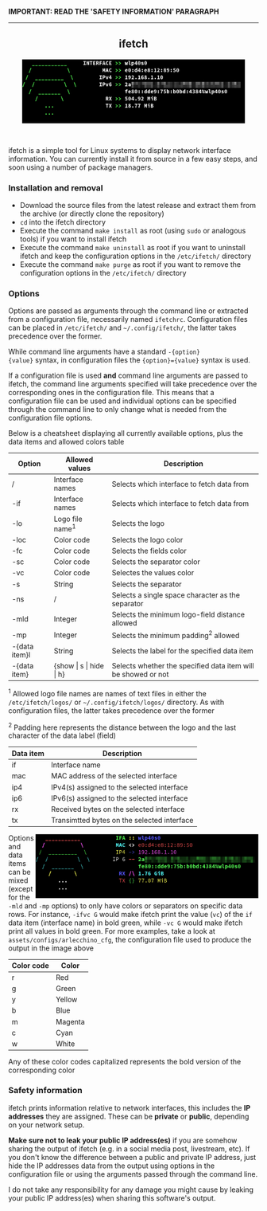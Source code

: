 <p><b>IMPORTANT: READ THE 'SAFETY INFORMATION' PARAGRAPH</b><p>
<hr>

<h2 align="center">ifetch</h2>

<p align="center"><img align="center" src="assets/images/default.png" width="450px" height="130px"></p>
<br>

ifetch is a simple tool for Linux systems to display network interface information. You can currently install it from source in a few easy steps, and soon using a number of package managers.

### <b>Installation and removal</b>

* Download the source files from the latest release and extract them from the archive (or directly clone the repository)
* <code>cd</code> into the ifetch directory
* Execute the command <code>make install</code> as root (using <code>sudo</code> or analogous tools) if you want to install ifetch
* Execute the command <code>make uninstall</code> as root if you want to uninstall ifetch and keep the configuration options in the <code>/etc/ifetch/</code> directory
* Execute the command <code>make purge</code> as root if you want to remove the configuration options in the <code>/etc/ifetch/</code> directory

### <b>Options</b>
Options are passed as arguments through the command line or extracted from a configuration file, necessarily named <code>ifetchrc</code>. Configuration files can be placed in <code>/etc/ifetch/</code> and <code>~/.config/ifetch/</code>, the latter takes precedence over the former.

While command line arguments have a standard <code>-{option} {value}</code> syntax, in configuration files the <code>{option}={value}</code> syntax is used.

If a configuration file is used **and** command line arguments are passed to ifetch, the command line arguments specified will take precedence over the corresponding ones in the configuration file. This means that a configuration file can be used and individual options can be specified through the command line to only change what is needed from the configuration file options.

Below is a cheatsheet displaying all currently available options, plus the data items and allowed colors table

| Option        | Allowed values              | Description                                                       |
|---------------|-----------------------------|-------------------------------------------------------------------|
| /             | Interface names             | Selects which interface to fetch data from                        |
| -if           | Interface names             | Selects which interface to fetch data from                        |
| -lo           | Logo file name<sup>1</sup>  | Selects the logo                                                  |
| -loc          | Color code                  | Selects the logo color                                            |
| -fc           | Color code                  | Selects the fields color                                          |
| -sc           | Color code                  | Selects the separator color                                       |
| -vc           | Color code                  | Selectes the values color                                         |
| -s            | String                      | Selects the separator                                             |
| -ns           | /                           | Selects a single space character as the separator                 |
| -mld          | Integer                     | Selects the minimum logo-field distance allowed                   |
| -mp           | Integer                     | Selects the minimum padding<sup>2</sup> allowed                   |
| -{data item}l | String                      | Selects the label for the specified data item                     |
| -{data item}  | {show \| s \| hide \| h}    | Selects whether the specified data item will be showed or not     |

<sup>1</sup> Allowed logo file names are names of text files in either the <code>/etc/ifetch/logos/</code> or <code>~/.config/ifetch/logos/</code> directory. As with configuration files, the latter takes precedence over the former

<sup>2</sup> Padding here represents the distance between the logo and the last character of the data label (field)

| Data item | Description                                 |
|-----------|---------------------------------------------|
| if        | Interface name                              |
| mac       | MAC address of the selected interface       |
| ip4       | IPv4(s) assigned to the selected interface  |
| ip6       | IPv6(s) assigned to the selected interface  |
| rx        | Received bytes on the selected interface    |
| tx        | Transimtted bytes on the selected interface |

<img align="right" src="assets/images/arlecchino.png" width="450px" height="130px">

Options and data items can be mixed (except for the <code>-mld</code> and <code>-mp</code> options) to only have colors or separators on specific data rows. For instance, <code>-ifvc G</code> would make ifetch print the value (<code>vc</code>) of the <code>if</code> data item (interface name) in bold green, while <code>-vc G</code> would make ifetch print all values in bold green. For more examples, take a look at <code>assets/configs/arlecchino_cfg</code>, the configuration file used to produce the output in the image above

| Color code | Color   |
|------------|---------|
| r          | Red     |
| g          | Green   |
| y          | Yellow  |
| b          | Blue    |
| m          | Magenta |
| c          | Cyan    |
| w          | White   |

Any of these color codes capitalized represents the bold version of the corresponding color

### <b>Safety information</b>
ifetch prints information relative to network interfaces, this includes the <b>IP addresses</b> they are assigned. These can be <b>private</b> or <b>public</b>, depending on your network setup.

<b>Make sure not to leak your public IP address(es)</b> if you are somehow sharing the output of ifetch (e.g. in a social media post, livestream, etc). If you don't know the difference between a public and private IP address, just hide the IP addresses data from the output using options in the configuration file or using the arguments passed through the command line.

I do not take any responsibility for any damage you might cause by leaking your public IP address(es) when sharing this software's output.

